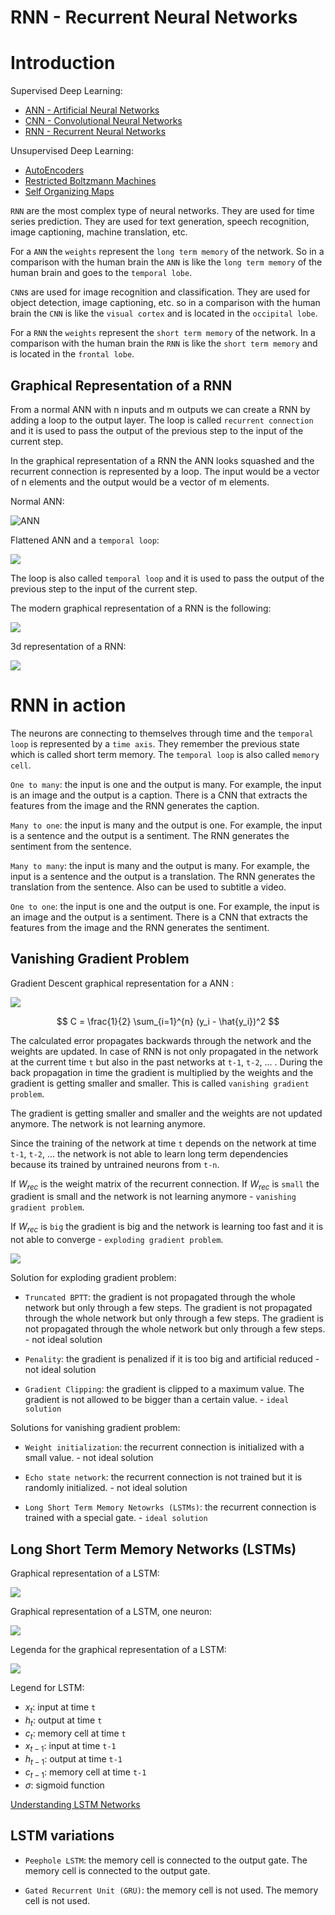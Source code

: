 # RNN - Recurrent Neural Networks

# Introduction

Supervised Deep Learning:

- [ANN - Artificial Neural Networks](ANN.artificial.neural.networks.md)
- [CNN - Convolutional Neural Networks](CNN.Convolutional.Neural.Networks.md)
- [RNN - Recurrent Neural Networks](RNN.Recurrent.Neural.Netowrks.md)

Unsupervised Deep Learning:

- [AutoEncoders](Autoencoders.md)
- [Restricted Boltzmann Machines](Restricted.Boltzmann.Machines.md)
- [Self Organizing Maps](Self.Organizing.Maps.md)

`RNN` are the most complex type of neural networks. They are used for time series prediction. They are used for text generation, speech recognition, image captioning, machine translation, etc.

For a `ANN` the `weights` represent the `long term memory` of the network. So in a comparison with the human brain the `ANN` is like the `long term memory` of the human brain and goes to the `temporal lobe`.

`CNN`s are used for image recognition and classification. They are used for object detection, image captioning, etc. so in a comparison with the human brain the `CNN` is like the `visual cortex` and is located in the `occipital lobe`.

For a `RNN` the `weights` represent the `short term memory` of the network. In a comparison with the human brain the `RNN` is like the `short term memory` and is located in the `frontal lobe`.

## Graphical Representation of a RNN

From a normal ANN with n inputs and m outputs we can create a RNN by adding a loop to the output layer. The loop is called `recurrent connection` and it is used to pass the output of the previous step to the input of the current step.

In the graphical representation of a RNN the ANN looks squashed and the recurrent connection is represented by a loop. The input would be a vector of n elements and the output would be a vector of m elements.

Normal ANN:

![ANN](./resources/resources/ANN.jpg)

Flattened ANN and a `temporal loop`:

![](./resources/RNN.old.jpg)

The loop is also called `temporal loop` and it is used to pass the output of the previous step to the input of the current step.

The modern graphical representation of a RNN is the following:

![](./resources/RNN.unfold.jpg)

3d representation of a RNN:

![](./resources/RNN.unflatten.jpg)

# RNN in action

The neurons are connecting to themselves through time and the `temporal loop` is represented by a `time axis`. They remember the previous state which is called short term memory. The `temporal loop` is also called `memory cell`.

`One to many`: the input is one and the output is many. For example, the input is an image and the output is a caption. There is a CNN that extracts the features from the image and the RNN generates the caption.

`Many to one`: the input is many and the output is one. For example, the input is a sentence and the output is a sentiment. The RNN generates the sentiment from the sentence.

`Many to many`: the input is many and the output is many. For example, the input is a sentence and the output is a translation. The RNN generates the translation from the sentence. Also can be used to subtitle a video.

`One to one`: the input is one and the output is one. For example, the input is an image and the output is a sentiment. There is a CNN that extracts the features from the image and the RNN generates the sentiment.

## Vanishing Gradient Problem

Gradient Descent graphical representation for a ANN :

![](./resources/gradient.descent.svg)

$$ C = \frac{1}{2} \sum_{i=1}^{n} (y_i - \hat{y_i})^2 $$

The calculated error propagates backwards through the network and the weights are updated. In case of RNN is not only propagated in the network at the current time `t` but also in the past networks at `t-1`, `t-2`, ... .
During the back propagation in time the gradient is multiplied by the weights and the gradient is getting smaller and smaller. This is called `vanishing gradient problem`.

The gradient is getting smaller and smaller and the weights are not updated anymore. The network is not learning anymore.

Since the training of the network at time `t` depends on the network at time `t-1`, `t-2`, ... the network is not able to learn long term dependencies because its trained by untrained neurons from `t-n`.

If $W_{rec}$ is the weight matrix of the recurrent connection.
If $W_{rec}$ is `small` the gradient is small and the network is not learning anymore - `vanishing gradient problem`.

If $W_{rec}$ is `big` the gradient is big and the network is learning too fast and it is not able to converge - `exploding gradient problem`.

![](./resources/RNN.vanishing.gradient.problem.png)

Solution for exploding gradient problem:

- `Truncated BPTT`: the gradient is not propagated through the whole network but only through a few steps. The gradient is not propagated through the whole network but only through a few steps. The gradient is not propagated through the whole network but only through a few steps. - not ideal solution

- `Penality`: the gradient is penalized if it is too big and artificial reduced - not ideal solution

- `Gradient Clipping`: the gradient is clipped to a maximum value. The gradient is not allowed to be bigger than a certain value. - `ideal solution`

Solutions for vanishing gradient problem:

- `Weight initialization`: the recurrent connection is initialized with a small value. - not ideal solution

- `Echo state network`: the recurrent connection is not trained but it is randomly initialized. - not ideal solution

- `Long Short Term Memory Netowrks (LSTMs)`: the recurrent connection is trained with a special gate. - `ideal solution`

## Long Short Term Memory Networks (LSTMs)

Graphical representation of a LSTM:

![](./resources/LSTM3-chain.png)

Graphical representation of a LSTM, one neuron:

![](./resources/LSTM-one.png)

Legenda for the graphical representation of a LSTM:

![](./resources/LSTM2-notation.png)

Legend for LSTM:

- $x_t$: input at time `t`
- $h_t$: output at time `t`
- $c_t$: memory cell at time `t`
- $x_{t-1}$: input at time `t-1`
- $h_{t-1}$: output at time `t-1`
- $c_{t-1}$: memory cell at time `t-1`
- $\sigma$: sigmoid function

[Understanding LSTM Networks](http://colah.github.io/posts/2015-08-Understanding-LSTMs/)

## LSTM variations

- `Peephole LSTM`: the memory cell is connected to the output gate. The memory cell is connected to the output gate.

- `Gated Recurrent Unit (GRU)`: the memory cell is not used. The memory cell is not used.
